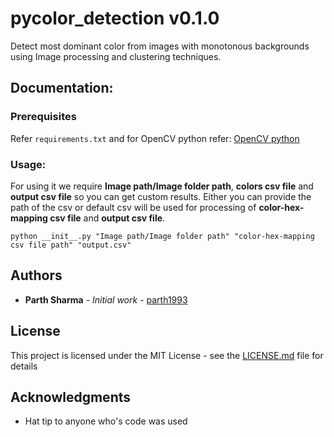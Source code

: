 # pycolor_detection v0.1.0
Detect most dominant color from images with monotonous backgrounds using Image processing and clustering techniques.

## Documentation:

### Prerequisites

Refer `requirements.txt` and for OpenCV python refer:
[OpenCV python](http://www.pyimagesearch.com/2016/10/24/ubuntu-16-04-how-to-install-opencv/)


### Usage:

For using it we require **Image path/Image folder path**, **colors csv file** and **output csv file** so you can get custom results. Either you can provide the path of the csv or default csv will be used for processing of **color-hex-mapping csv file** and **output csv file**.

```
python __init__.py "Image path/Image folder path" "color-hex-mapping csv file path" "output.csv"
```


## Authors

* **Parth Sharma** - *Initial work* - [parth1993](https://github.com/parth1993)


## License

This project is licensed under the MIT License - see the [LICENSE.md](LICENSE.md) file for details

## Acknowledgments

* Hat tip to anyone who's code was used







